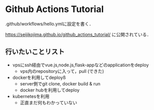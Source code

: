 # Github Actions Tutorial

.github/workflows/hello.ymlに設定を書く．  

https://seijikojima.github.io/github_actions_tutorial/ に公開されている．

## 行いたいことリスト

* vpsにssh経由でvue.js,node.js,flask-appなどのapplicationをdeploy
  * vps内のrepositoryに入って，pull (できた)
* dockerを利用してdeployß
  * server側でgit clone, docker build & run 
  * docker hubを利用してdeploy
* kubernetesを利用
  * 正直まだ何もわかっていない
